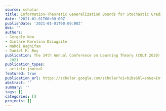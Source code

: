 ```yaml
---
source: scholar
title: Information-Theoretic Generalization Bounds for Stochastic Gradient Descent
date: '2021-01-01T00:00:00Z'
publishDate: '2021-01-01T00:00:00Z'
doi: ''
authors:
- Gergely Neu
- Gintare Karolina Dziugaite
- Mahdi Haghifam
- Daniel M. Roy
publication: The 34th Annual Conference on Learning Theory (COLT 2020), 3526-3545,
  2021
publication_types:
- article-journal
featured: true
publication_url: https://scholar.google.com/scholar?oi=bibs&hl=en&q=Information-Theoretic+Generalization+Bounds+for+Stochastic+Gradient+Descent
abstract: ''
summary: ''
tags: []
categories: []
projects: []
---
```

